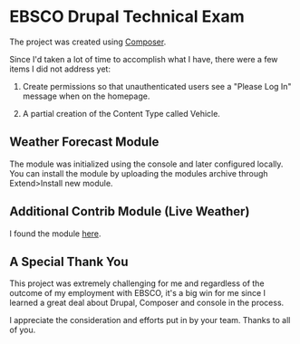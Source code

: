 # EBSCO Drupal Technical Exam

The project was created using [Composer](https://getcomposer.org/). 

Since I'd taken a lot of time to accomplish what I have, there were a few items I did not address yet:

1. Create permissions so that unauthenticated users see a "Please Log In" message when on the homepage.

2. A partial creation of the Content Type called Vehicle.

## Weather Forecast Module

The module was initialized using the console and later configured locally. You can install the module by uploading the modules archive through Extend>Install new module.

## Additional Contrib Module (Live Weather)

I found the module [here](https://ftp.drupal.org/files/projects/live_weather-8.x-2.5.zip). 

## A Special Thank You

This project was extremely challenging for me and regardless of the outcome of my employment with EBSCO, it's a big win for me since I learned a great deal about Drupal, Composer and console in the process.

I appreciate the consideration and efforts put in by your team. Thanks to all of you. 





```
